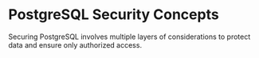 # PostgreSQL Security Concepts

Securing PostgreSQL involves multiple layers of considerations to protect data and ensure only authorized access.